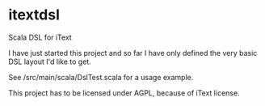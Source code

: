 itextdsl
========

Scala DSL for iText

I have just started this project and so far I have only defined the very basic DSL layout I'd like to get.

See /src/main/scala/DslTest.scala for a usage example.

This project has to be licensed under AGPL, because of iText license.


